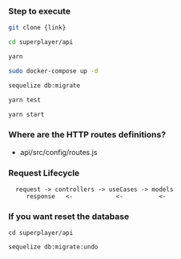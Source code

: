 ### Step to execute

```bash
git clone {link}

cd superplayer/api

yarn

sudo docker-compose up -d

sequelize db:migrate

yarn test

yarn start
```

### Where are the HTTP routes definitions?
- api/src/config/routes.js


### Request Lifecycle
```
  request -> controllers -> useCases -> models
     response   <-            <-          <-
```

### If you want reset the database
```
cd superplayer/api

sequelize db:migrate:undo
```